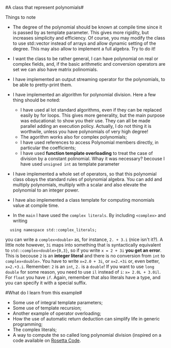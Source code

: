 #A class that represent polynomials#

Things to note

* The degree of the polynomial should be known at compile time since it is passed by as template parameter. This gives more rigidity, but increases simplicity and efficiency. Of course, you may modify the class to use std::vector instead of arrays and allow dynamic setting of the degree. This may also allow to implement a full algebra. Try to do it!
   
* I want the class to be rather general, I can have polynomial on real or complex fields, and, if the basic arithmetic and conversion operators are set we can also have matrix polinomials.

* I have implemented an output streaming operator for the polynomials, to be able to pretty-print them.
    
* I have implemented an algorithm for polynomial division. Here a few thing should be noted:
	- I have used al lot standard algorithms, even if they can be replaced easily by for loops. This gives more generality, but the main purpose was educational: to show you their use. They can all be made parallel adding an execution policy. Actually, I do not thing it is worthwile, unless you have polynomials of very high degree!
	- The agorithm  works also for complex polynomials;
	- I have used references to access Polynomial members directly, in particular the coefficients;
	- I have used **function template overloading** to treat the case of division by a constant polinomial. Whay it was necessary?
	becouse I have used `unsigned int` as template parameter

* I have implemented a whole set of operators, so that this polynomial class obays the standard rules of polynomial algebra. You can add and multiply polynomials, multiply with a scalar and also elevate the polynomial to an integer power.
	     
* I have also implemented a class template for computing monomials value at compile time.

* In the `main` I have used the `complex literals`. By including `<complex>` and writing

```
  using namespace std::complex_literals;
```
you can write a `complex<double>` as, for instance, `2. + 3.i` (nice isn't it?). A little note however,
`3i` maps into something that is syntactically equivalent to `std::complex<double>{0,3}`, so if you write
`x = 2 + 3i` **you get an error**. This is becouse `2` is an **integer literal** and there is no conversion from `int` to `complex<double>`. You have to write `x=2.0 + 3i`, or `x=2.+3i` or, even better, `x=2.+3.i`. Remember: `2` is an `int`, `2.` is a `double`! If you want to use `long double` for some reason, you need to use `il` instead of `i`:
`x= 2.0L + 3.0il`. For `float` you have `if`.  Again, remember that also literals have a type, and you can specify it with a special suffix.

#What do I learn from this example#
- Some use of integral template parameters;
- Some use of template recursion;
- Another example of operator overloading;
- How the use of automatic return deduction can simplify life in generic programming;
- The complex literals;
- A way to compute the so called long polynomial division (inspired on a code available on [Rosetta Code](https://rosettacode.org/wiki/Rosetta_Code).
   
    
